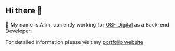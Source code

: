 ## Hi there 👋
💬 My name is Alim, currently working for <a href="https://osf.digital/" target="_blank">OSF Digital</a> as a Back-end Developer.

For detailed information please visit my <a href="https://alimoncul.github.io/" target="_blank">portfolio website</a>
